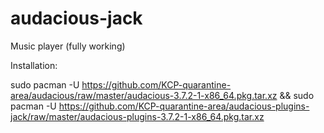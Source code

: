 # audacious-jack
Music player (fully working)

Installation:

sudo pacman -U https://github.com/KCP-quarantine-area/audacious/raw/master/audacious-3.7.2-1-x86_64.pkg.tar.xz && sudo pacman -U https://github.com/KCP-quarantine-area/audacious-plugins-jack/raw/master/audacious-plugins-3.7.2-1-x86_64.pkg.tar.xz
